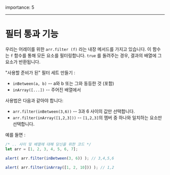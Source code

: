 importance: 5

---
# 필터 통과 기능
우리는 어레이를 위한 `arr.filter (f)` 라는 내장 메서드를 가지고 있습니다. 이 함수는 `f` 함수를 통해 모든 요소를 필터링합니다. `true` 를 돌려주는 경우, 결과의 배열에 그 요소가 반환됩니다.

"사용할 준비가 된" 필터 세트 만들기 :

- `inBetween(a, b)` -- a와 b 또는 그와 동등한 것 (포함)
- `inArray([...])` -- 주어진 배열에서

사용법은 다음과 같아야 합니다:

- `arr.filter(inBetween(3,6))` -- 3과 6 사이의 값만 선택합니다.
- `arr.filter(inArray([1,2,3]))` -- `[1,2,3]`의 멤버 중 하나와 일치하는 요소만 선택합니다.

예를 들면 :

```js
/* .. 사이 및 배열에 대해 당신을 위한 코드 */
let arr = [1, 2, 3, 4, 5, 6, 7];

alert( arr.filter(inBetween(3, 6)) ); // 3,4,5,6

alert( arr.filter(inArray([1, 2, 10])) ); // 1,2
```

